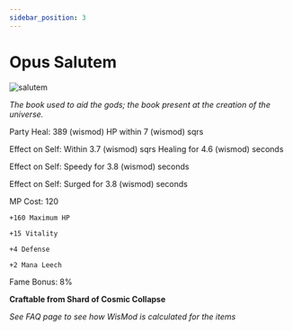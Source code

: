 ```yaml
---
sidebar_position: 3
---
```


# Opus Salutem

![salutem](https://vwiki.valorserver.com/api/item/picture/opus%20salutem)

<i>The book used to aid the gods; the book present at the creation of the universe.</i>

Party Heal: 389 (wismod) HP within 7 (wismod) sqrs

Effect on Self: Within 3.7 (wismod) sqrs Healing for 4.6 (wismod) seconds

Effect on Self: Speedy for 3.8 (wismod) seconds

Effect on Self: Surged for 3.8 (wismod) seconds

MP Cost: 120

    +160 Maximum HP
    
    +15 Vitality
    
    +4 Defense
    
    +2 Mana Leech

Fame Bonus: 8%

**Craftable from Shard of Cosmic Collapse**

*See FAQ page to see how WisMod is calculated for the items*
